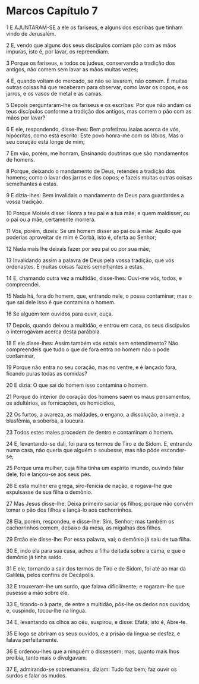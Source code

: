# Marcos Capítulo 7

1	E AJUNTARAM-SE a ele os fariseus, e alguns dos escribas que tinham vindo de Jerusalém.

2	E, vendo que alguns dos seus discípulos comiam pão com as mãos impuras, isto é, por lavar, os repreendiam.

3	Porque os fariseus, e todos os judeus, conservando a tradição dos antigos, não comem sem lavar as mãos muitas vezes;

4	E, quando voltam do mercado, se não se lavarem, não comem. E muitas outras coisas há que receberam para observar, como lavar os copos, e os jarros, e os vasos de metal e as camas.

5	Depois perguntaram-lhe os fariseus e os escribas: Por que não andam os teus discípulos conforme a tradição dos antigos, mas comem o pão com as mãos por lavar?

6	E ele, respondendo, disse-lhes: Bem profetizou Isaías acerca de vós, hipócritas, como está escrito: Este povo honra-me com os lábios, Mas o seu coração está longe de mim;

7	Em vão, porém, me honram, Ensinando doutrinas que são mandamentos de homens.

8	Porque, deixando o mandamento de Deus, retendes a tradição dos homens; como o lavar dos jarros e dos copos; e fazeis muitas outras coisas semelhantes a estas.

9	E dizia-lhes: Bem invalidais o mandamento de Deus para guardardes a vossa tradição.

10	Porque Moisés disse: Honra a teu pai e a tua mãe; e quem maldisser, ou o pai ou a mãe, certamente morrerá.

11	Vós, porém, dizeis: Se um homem disser ao pai ou à mãe: Aquilo que poderias aproveitar de mim é Corbã, isto é, oferta ao Senhor;

12	Nada mais lhe deixais fazer por seu pai ou por sua mãe,

13	Invalidando assim a palavra de Deus pela vossa tradição, que vós ordenastes. E muitas coisas fazeis semelhantes a estas.

14	E, chamando outra vez a multidão, disse-lhes: Ouvi-me vós, todos, e compreendei.

15	Nada há, fora do homem, que, entrando nele, o possa contaminar; mas o que sai dele isso é que contamina o homem.

16	Se alguém tem ouvidos para ouvir, ouça.

17	Depois, quando deixou a multidão, e entrou em casa, os seus discípulos o interrogavam acerca desta parábola.

18	E ele disse-lhes: Assim também vós estais sem entendimento? Não compreendeis que tudo o que de fora entra no homem não o pode contaminar,

19	Porque não entra no seu coração, mas no ventre, e é lançado fora, ficando puras todas as comidas?

20	E dizia: O que sai do homem isso contamina o homem.

21	Porque do interior do coração dos homens saem os maus pensamentos, os adultérios, as fornicações, os homicídios,

22	Os furtos, a avareza, as maldades, o engano, a dissolução, a inveja, a blasfêmia, a soberba, a loucura.

23	Todos estes males procedem de dentro e contaminam o homem.

24	E, levantando-se dali, foi para os termos de Tiro e de Sidom. E, entrando numa casa, não queria que alguém o soubesse, mas não pôde esconder-se;

25	Porque uma mulher, cuja filha tinha um espírito imundo, ouvindo falar dele, foi e lançou-se aos seus pés.

26	E esta mulher era grega, siro-fenícia de nação, e rogava-lhe que expulsasse de sua filha o demônio.

27	Mas Jesus disse-lhe: Deixa primeiro saciar os filhos; porque não convém tomar o pão dos filhos e lançá-lo aos cachorrinhos.

28	Ela, porém, respondeu, e disse-lhe: Sim, Senhor; mas também os cachorrinhos comem, debaixo da mesa, as migalhas dos filhos.

29	Então ele disse-lhe: Por essa palavra, vai; o demônio já saiu de tua filha.

30	E, indo ela para sua casa, achou a filha deitada sobre a cama, e que o demônio já tinha saído.

31	E ele, tornando a sair dos termos de Tiro e de Sidom, foi até ao mar da Galiléia, pelos confins de Decápolis.

32	E trouxeram-lhe um surdo, que falava dificilmente; e rogaram-lhe que pusesse a mão sobre ele.

33	E, tirando-o à parte, de entre a multidão, pôs-lhe os dedos nos ouvidos; e, cuspindo, tocou-lhe na língua.

34	E, levantando os olhos ao céu, suspirou, e disse: Efatá; isto é, Abre-te.

35	E logo se abriram os seus ouvidos, e a prisão da língua se desfez, e falava perfeitamente.

36	E ordenou-lhes que a ninguém o dissessem; mas, quanto mais lhos proibia, tanto mais o divulgavam.

37	E, admirando-se sobremaneira, diziam: Tudo faz bem; faz ouvir os surdos e falar os mudos.

